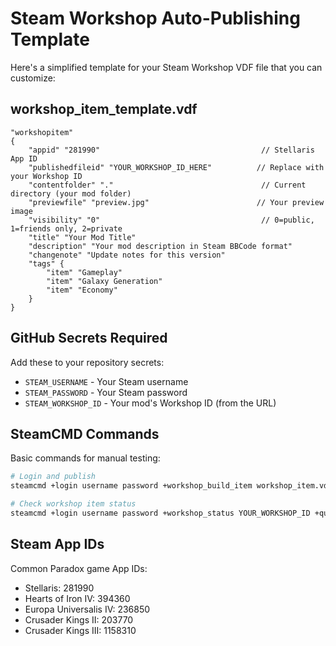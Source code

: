# Steam Workshop Auto-Publishing Template

Here's a simplified template for your Steam Workshop VDF file that you can customize:

## workshop_item_template.vdf

```vdf
"workshopitem"
{
    "appid" "281990"                                    // Stellaris App ID
    "publishedfileid" "YOUR_WORKSHOP_ID_HERE"          // Replace with your Workshop ID
    "contentfolder" "."                                 // Current directory (your mod folder)
    "previewfile" "preview.jpg"                        // Your preview image
    "visibility" "0"                                    // 0=public, 1=friends only, 2=private
    "title" "Your Mod Title"
    "description" "Your mod description in Steam BBCode format"
    "changenote" "Update notes for this version"
    "tags" {
        "item" "Gameplay"
        "item" "Galaxy Generation" 
        "item" "Economy"
    }
}
```

## GitHub Secrets Required

Add these to your repository secrets:

- `STEAM_USERNAME` - Your Steam username
- `STEAM_PASSWORD` - Your Steam password  
- `STEAM_WORKSHOP_ID` - Your mod's Workshop ID (from the URL)

## SteamCMD Commands

Basic commands for manual testing:

```bash
# Login and publish
steamcmd +login username password +workshop_build_item workshop_item.vdf +quit

# Check workshop item status
steamcmd +login username password +workshop_status YOUR_WORKSHOP_ID +quit
```

## Steam App IDs

Common Paradox game App IDs:
- Stellaris: 281990
- Hearts of Iron IV: 394360
- Europa Universalis IV: 236850
- Crusader Kings II: 203770
- Crusader Kings III: 1158310
